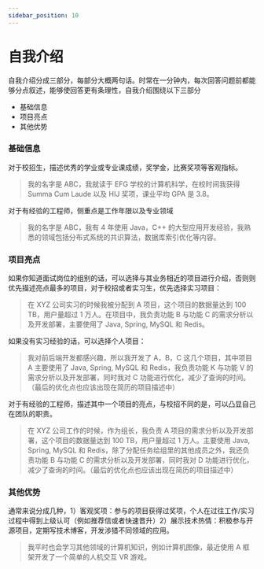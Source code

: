 ```yaml
---
sidebar_position: 10
---
```


# 自我介绍
    
自我介绍分成三部分，每部分大概两句话。时常在一分钟内，每次回答问题前都能够分点叙述，能够使回答更有条理性，自我介绍围绕以下三部分

- 基础信息
- 项目亮点
- 其他优势

### 基础信息

对于校招生，描述优秀的学业或专业课成绩，奖学金，比赛奖项等客观指标。
    
> 我的名字是 ABC，我就读于 EFG 学校的计算机科学，在校时间我获得 Summa Cum Laude 以及 HIJ 奖项，课业平均 GPA 是 3.8。
    
对于有经验的工程师，侧重点是工作年限以及专业领域
    
> 我的名字是 ABC，我有 4 年使用 Java，C++ 的大型应用开发经验，我熟悉的领域包括分布式系统的共识算法，数据库索引优化等内容。

### 项目亮点

如果你知道面试岗位的组别的话，可以选择与其业务相近的项目进行介绍，否则则优先描述亮点最多的项目，对于校招或者实习生，优先选择实习项目：
    
> 在 XYZ 公司实习的时候我被分配到 A 项目，这个项目的数据量达到 100 TB，用户量超过 1 万人。在项目中，我负责功能 B 与功能 C 的需求分析以及开发部署，主要使用了 Java, Spring, MySQL 和 Redis。
    
如果没有实习经验的话，可以选择个人项目：

> 我对前后端开发都感兴趣，所以我开发了 A，B，C 这几个项目，其中项目 A 主要使用了 Java, Spring, MySQL 和 Redis，我负责功能 K 与功能 V 的需求分析以及开发部署，同时我对 C 功能进行优化，减少了查询的时间。（最后的优化点也应该出现在简历的项目描述中）

对于有经验的工程师，描述其中一个项目的亮点，与校招不同的是，可以凸显自己在团队的职责。
    
> 在 XYZ 公司工作的时候，作为组长，我负责 A 项目的需求分析以及开发部署，这个项目的数据量达到 100 TB，用户量超过 1 万人。主要使用 Java, Spring, MySQL 和 Redis，除了分配任务给组里的其他成员之外，我还负责功能 B 与功能 C 的需求分析以及开发部署，同时我对 D 功能进行优化，减少了查询的时间。（最后的优化点也应该出现在简历的项目描述中）

### 其他优势

通常来说分成几种，1）客观奖项：参与的项目获得过奖项，个人在过往工作/实习过程中得到上级认可（例如推荐信或者快速晋升）2）展示技术热情：积极参与开源项目，定期写技术博客，开发涉猎不同领域的应用。

> 我平时也会学习其他领域的计算机知识，例如计算机图像，最近使用 A 框架开发了一个简单的人机交互 VR 游戏。
